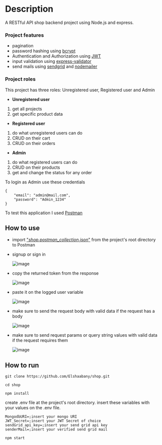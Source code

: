 # Description
A RESTful API shop backend project using Node.js and express.


### Project features

- pagination
- password hashing using [bcrypt](https://www.npmjs.com/package/bcrypt)
- Authentication and Authorization using [JWT](https://www.npmjs.com/package/jsonwebtoken)
- input validation using [express-validator](https://www.npmjs.com/package/express-validator)
- send mails using [sendgrid](https://sendgrid.com) and [nodemailer](https://www.npmjs.com/package/nodemailer)

### Project roles

  This project has three roles: Unregistered user, Registered user and Admin

  - **Unregistered user**
  1. get all projects
  2. get specific product data

  - **Registered user**
  1. do what unregistered users can do
  2. CRUD on their cart
  3. CRUD on their orders

  - **Admin**
  1. do what registered users can do
  2. CRUD on their products
  3. get and change the status for any order

To login as Admin use these credentials
```
{
    "email": "admin@mail.com",
    "password": "Admin_1234"
}
```

To test this application I used [Postman](https://www.postman.com/)

## How to use

- import ["*shop.postman_collection.json*"](https://github.com/Elshaabany/shop) from the project's root directory to Postman
- signup or sign in

    ![image](https://user-images.githubusercontent.com/29892175/191251138-2f33ddfa-a669-4d96-8745-26d043503346.png)
- copy the returned token from the response

     ![image](https://user-images.githubusercontent.com/29892175/191236658-1a47c611-d09e-43de-a01c-964da270b1a9.png)
- paste it on the logged user variable

     ![image](https://user-images.githubusercontent.com/29892175/191237207-f5344239-50cf-4271-ae68-9929a748e27b.png)
- make sure to send the request body with valid data if the request has a body

    ![image](https://user-images.githubusercontent.com/29892175/191247091-0c658707-4b63-42fa-83b0-adfda41ffaba.png)

- make sure to send request params or query string values with valid data if the request requires them

    ![image](https://user-images.githubusercontent.com/29892175/191235093-4924b27f-7b30-4d15-8f66-f0a08b01a2b8.png)


## How to run
```git clone https://github.com/Elshaabany/shop.git```

```cd shop```

```npm install```

create .env file at the project's root directory.
insert these variables with your values on the .env file.
```
MongodbURI=;insert your mongo URI
JWT_Secret=;insert your JWT Secret of choice
sendGrid_api_key=;insert your send grid api key
senderMail=;insert your verified send grid mail
```
```npm start```
